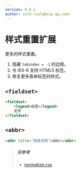 ```yaml
---
version: 0.0.1
author: xuld <xuld@vip.qq.com>
---
```

# 样式重置扩展
更多的样式重置。

1. 隐藏 `tabindex = -1` 的边框。
2. 令 IE6-8 支持 HTML5 标签。
3. 修复更多表单标签的样式。

## `<fieldset>`
```html demo
<fieldset>
    <legend>标签</legend>
    文字
</fieldset>
```

## `<abbr>`
```html demo
<abbr title="我是说明">abbr</abbr>
```

> ##### 另参考
> - [normalize.css](https://github.com/necolas/normalize.css/blob/master/normalize.css)